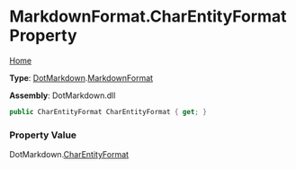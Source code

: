 # MarkdownFormat\.CharEntityFormat Property

[Home](../../../README.md)

**Type**: [DotMarkdown](../../README.md)\.[MarkdownFormat](../README.md)

**Assembly**: DotMarkdown\.dll

```csharp
public CharEntityFormat CharEntityFormat { get; }
```

### Property Value

DotMarkdown\.[CharEntityFormat](../../CharEntityFormat/README.md)

